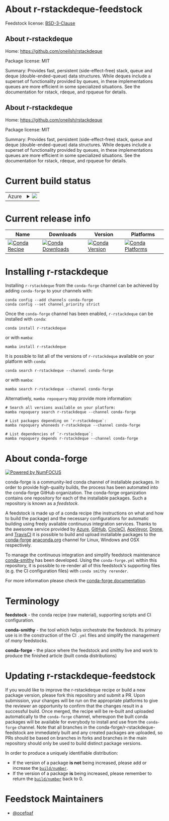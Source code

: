 About r-rstackdeque-feedstock
=============================

Feedstock license: [BSD-3-Clause](https://github.com/conda-forge/r-rstackdeque-feedstock/blob/main/LICENSE.txt)


About r-rstackdeque
-------------------

Home: https://github.com/oneilsh/rstackdeque

Package license: MIT

Summary: Provides fast, persistent (side-effect-free) stack, queue and deque (double-ended-queue) data structures. While deques include a superset of functionality provided by queues, in these implementations queues are more efficient in some specialized situations. See the documentation for rstack, rdeque, and rpqueue for details.

About r-rstackdeque
-------------------

Home: https://github.com/oneilsh/rstackdeque

Package license: MIT

Summary: Provides fast, persistent (side-effect-free) stack, queue and deque (double-ended-queue) data structures. While deques include a superset of functionality provided by queues, in these implementations queues are more efficient in some specialized situations. See the documentation for rstack, rdeque, and rpqueue for details.

Current build status
====================


<table>
    
  <tr>
    <td>Azure</td>
    <td>
      <details>
        <summary>
          <a href="https://dev.azure.com/conda-forge/feedstock-builds/_build/latest?definitionId=13540&branchName=main">
            <img src="https://dev.azure.com/conda-forge/feedstock-builds/_apis/build/status/r-rstackdeque-feedstock?branchName=main">
          </a>
        </summary>
        <table>
          <thead><tr><th>Variant</th><th>Status</th></tr></thead>
          <tbody><tr>
              <td>linux_64_r_base4.3</td>
              <td>
                <a href="https://dev.azure.com/conda-forge/feedstock-builds/_build/latest?definitionId=13540&branchName=main">
                  <img src="https://dev.azure.com/conda-forge/feedstock-builds/_apis/build/status/r-rstackdeque-feedstock?branchName=main&jobName=linux&configuration=linux%20linux_64_r_base4.3" alt="variant">
                </a>
              </td>
            </tr><tr>
              <td>linux_64_r_base4.4</td>
              <td>
                <a href="https://dev.azure.com/conda-forge/feedstock-builds/_build/latest?definitionId=13540&branchName=main">
                  <img src="https://dev.azure.com/conda-forge/feedstock-builds/_apis/build/status/r-rstackdeque-feedstock?branchName=main&jobName=linux&configuration=linux%20linux_64_r_base4.4" alt="variant">
                </a>
              </td>
            </tr><tr>
              <td>osx_64_r_base4.3</td>
              <td>
                <a href="https://dev.azure.com/conda-forge/feedstock-builds/_build/latest?definitionId=13540&branchName=main">
                  <img src="https://dev.azure.com/conda-forge/feedstock-builds/_apis/build/status/r-rstackdeque-feedstock?branchName=main&jobName=osx&configuration=osx%20osx_64_r_base4.3" alt="variant">
                </a>
              </td>
            </tr><tr>
              <td>osx_64_r_base4.4</td>
              <td>
                <a href="https://dev.azure.com/conda-forge/feedstock-builds/_build/latest?definitionId=13540&branchName=main">
                  <img src="https://dev.azure.com/conda-forge/feedstock-builds/_apis/build/status/r-rstackdeque-feedstock?branchName=main&jobName=osx&configuration=osx%20osx_64_r_base4.4" alt="variant">
                </a>
              </td>
            </tr><tr>
              <td>win_64_r_base4.3</td>
              <td>
                <a href="https://dev.azure.com/conda-forge/feedstock-builds/_build/latest?definitionId=13540&branchName=main">
                  <img src="https://dev.azure.com/conda-forge/feedstock-builds/_apis/build/status/r-rstackdeque-feedstock?branchName=main&jobName=win&configuration=win%20win_64_r_base4.3" alt="variant">
                </a>
              </td>
            </tr><tr>
              <td>win_64_r_base4.4</td>
              <td>
                <a href="https://dev.azure.com/conda-forge/feedstock-builds/_build/latest?definitionId=13540&branchName=main">
                  <img src="https://dev.azure.com/conda-forge/feedstock-builds/_apis/build/status/r-rstackdeque-feedstock?branchName=main&jobName=win&configuration=win%20win_64_r_base4.4" alt="variant">
                </a>
              </td>
            </tr>
          </tbody>
        </table>
      </details>
    </td>
  </tr>
</table>

Current release info
====================

| Name | Downloads | Version | Platforms |
| --- | --- | --- | --- |
| [![Conda Recipe](https://img.shields.io/badge/recipe-r--rstackdeque-green.svg)](https://anaconda.org/conda-forge/r-rstackdeque) | [![Conda Downloads](https://img.shields.io/conda/dn/conda-forge/r-rstackdeque.svg)](https://anaconda.org/conda-forge/r-rstackdeque) | [![Conda Version](https://img.shields.io/conda/vn/conda-forge/r-rstackdeque.svg)](https://anaconda.org/conda-forge/r-rstackdeque) | [![Conda Platforms](https://img.shields.io/conda/pn/conda-forge/r-rstackdeque.svg)](https://anaconda.org/conda-forge/r-rstackdeque) |

Installing r-rstackdeque
========================

Installing `r-rstackdeque` from the `conda-forge` channel can be achieved by adding `conda-forge` to your channels with:

```
conda config --add channels conda-forge
conda config --set channel_priority strict
```

Once the `conda-forge` channel has been enabled, `r-rstackdeque` can be installed with `conda`:

```
conda install r-rstackdeque
```

or with `mamba`:

```
mamba install r-rstackdeque
```

It is possible to list all of the versions of `r-rstackdeque` available on your platform with `conda`:

```
conda search r-rstackdeque --channel conda-forge
```

or with `mamba`:

```
mamba search r-rstackdeque --channel conda-forge
```

Alternatively, `mamba repoquery` may provide more information:

```
# Search all versions available on your platform:
mamba repoquery search r-rstackdeque --channel conda-forge

# List packages depending on `r-rstackdeque`:
mamba repoquery whoneeds r-rstackdeque --channel conda-forge

# List dependencies of `r-rstackdeque`:
mamba repoquery depends r-rstackdeque --channel conda-forge
```


About conda-forge
=================

[![Powered by
NumFOCUS](https://img.shields.io/badge/powered%20by-NumFOCUS-orange.svg?style=flat&colorA=E1523D&colorB=007D8A)](https://numfocus.org)

conda-forge is a community-led conda channel of installable packages.
In order to provide high-quality builds, the process has been automated into the
conda-forge GitHub organization. The conda-forge organization contains one repository
for each of the installable packages. Such a repository is known as a *feedstock*.

A feedstock is made up of a conda recipe (the instructions on what and how to build
the package) and the necessary configurations for automatic building using freely
available continuous integration services. Thanks to the awesome service provided by
[Azure](https://azure.microsoft.com/en-us/services/devops/), [GitHub](https://github.com/),
[CircleCI](https://circleci.com/), [AppVeyor](https://www.appveyor.com/),
[Drone](https://cloud.drone.io/welcome), and [TravisCI](https://travis-ci.com/)
it is possible to build and upload installable packages to the
[conda-forge](https://anaconda.org/conda-forge) [anaconda.org](https://anaconda.org/)
channel for Linux, Windows and OSX respectively.

To manage the continuous integration and simplify feedstock maintenance
[conda-smithy](https://github.com/conda-forge/conda-smithy) has been developed.
Using the ``conda-forge.yml`` within this repository, it is possible to re-render all of
this feedstock's supporting files (e.g. the CI configuration files) with ``conda smithy rerender``.

For more information please check the [conda-forge documentation](https://conda-forge.org/docs/).

Terminology
===========

**feedstock** - the conda recipe (raw material), supporting scripts and CI configuration.

**conda-smithy** - the tool which helps orchestrate the feedstock.
                   Its primary use is in the construction of the CI ``.yml`` files
                   and simplify the management of *many* feedstocks.

**conda-forge** - the place where the feedstock and smithy live and work to
                  produce the finished article (built conda distributions)


Updating r-rstackdeque-feedstock
================================

If you would like to improve the r-rstackdeque recipe or build a new
package version, please fork this repository and submit a PR. Upon submission,
your changes will be run on the appropriate platforms to give the reviewer an
opportunity to confirm that the changes result in a successful build. Once
merged, the recipe will be re-built and uploaded automatically to the
`conda-forge` channel, whereupon the built conda packages will be available for
everybody to install and use from the `conda-forge` channel.
Note that all branches in the conda-forge/r-rstackdeque-feedstock are
immediately built and any created packages are uploaded, so PRs should be based
on branches in forks and branches in the main repository should only be used to
build distinct package versions.

In order to produce a uniquely identifiable distribution:
 * If the version of a package **is not** being increased, please add or increase
   the [``build/number``](https://docs.conda.io/projects/conda-build/en/latest/resources/define-metadata.html#build-number-and-string).
 * If the version of a package **is** being increased, please remember to return
   the [``build/number``](https://docs.conda.io/projects/conda-build/en/latest/resources/define-metadata.html#build-number-and-string)
   back to 0.

Feedstock Maintainers
=====================

* [@ocefpaf](https://github.com/ocefpaf/)

